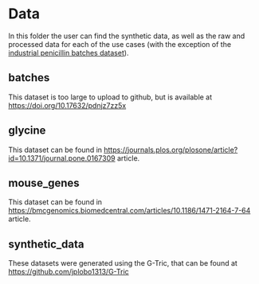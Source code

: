 # Data

In this folder the user can find the synthetic data, as well as the raw and processed data for each of the use cases (with the exception of the [industrial penicillin batches dataset](https://doi.org/10.1016/j.jbiotec.2014.10.029)).

## batches

This dataset is too large to upload to github, but is available at https://doi.org/10.17632/pdnjz7zz5x

## glycine

This dataset can be found in https://journals.plos.org/plosone/article?id=10.1371/journal.pone.0167309 article.

## mouse_genes

This dataset can be found in https://bmcgenomics.biomedcentral.com/articles/10.1186/1471-2164-7-64 article.

## synthetic_data

These datasets were generated using the G-Tric, that can be found at https://github.com/jplobo1313/G-Tric 
